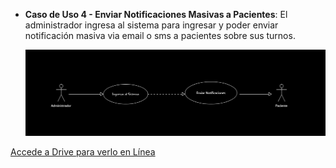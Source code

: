 * **Caso de Uso 4 - Enviar Notificaciones Masivas a Pacientes**: El administrador ingresa al sistema para ingresar y poder enviar notificación masiva via email o sms a pacientes sobre sus turnos.

  ![Diagrama de Caso de Uso - Enviar Notificaciones Masivas a Pacientes](../Adicionales/Imagenes/Diagrama_Caso_4.png)

[Accede a Drive para verlo en Línea](https://drive.google.com/file/d/1Yx9gVtwywufcyar8T3eWfgOxsEBnt2b4/view?usp=sharing)
